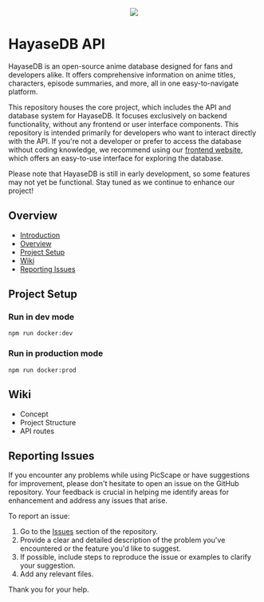 <p align="center">
  <img src="https://github.com/user-attachments/assets/62a1704b-14ad-412f-ad8e-196db8d63007">
</p>

# HayaseDB API

HayaseDB is an open-source anime database designed for fans and developers alike. It offers comprehensive information on anime titles, characters, episode summaries, and more, all in one easy-to-navigate platform.

This repository houses the core project, which includes the API and database system for HayaseDB. It focuses exclusively on backend functionality, without any frontend or user interface components. This repository is intended primarily for developers who want to interact directly with the API. If you're not a developer or prefer to access the database without coding knowledge, we recommend using our [frontend website](https://hayasedb.com), which offers an easy-to-use interface for exploring the database.

Please note that HayaseDB is still in early development, so some features may not yet be functional. Stay tuned as we continue to enhance our project!

## Overview
- [Introduction](#hayasedb-api)
- [Overview](#overview)
- [Project Setup](#project-setup)
- [Wiki](#wiki)
- [Reporting Issues](#reporting-issues)

## Project Setup

### Run in dev mode
```
npm run docker:dev
```

### Run in production  mode
```
npm run docker:prod
```

## Wiki
- Concept
- Project Structure
- API routes

## Reporting Issues

If you encounter any problems while using PicScape or have suggestions for improvement, please don't hesitate to open an issue on the GitHub repository. Your feedback is crucial in helping me identify areas for enhancement and address any issues that arise.

To report an issue:

1. Go to the [Issues](https://github.com/AIO-Develope/HayaseDB-api/issues) section of the repository.
2. Provide a clear and detailed description of the problem you've encountered or the feature you'd like to suggest.
3. If possible, include steps to reproduce the issue or examples to clarify your suggestion.
5. Add any relevant files.

Thank you for your help.
